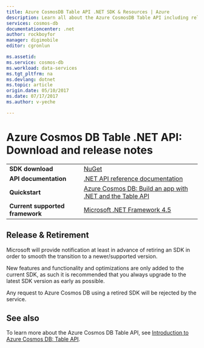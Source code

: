 ```yaml
---
title: Azure CosmosDB Table API .NET SDK & Resources | Azure
description: Learn all about the Azure CosmosDB Table API including release dates, retirement dates, and changes made between each version.
services: cosmos-db
documentationcenter: .net
author: rockboyfor
manager: digimobile
editor: cgronlun

ms.assetid: 
ms.service: cosmos-db
ms.workload: data-services
ms.tgt_pltfrm: na
ms.devlang: dotnet
ms.topic: article
origin.date: 05/10/2017
ms.date: 07/17/2017
ms.author: v-yeche

---
```

# Azure Cosmos DB Table .NET API: Download and release notes

|   |   |
|---|---|
|**SDK download**|[NuGet](https://aka.ms/acdbtablenuget)|
|**API documentation**|[.NET API reference documentation](https://aka.ms/acdbtableapiref)|
|**Quickstart**|[Azure Cosmos DB: Build an app with .NET and the Table API](https://aka.ms/acdbtnetqs)|
|**Current supported framework**|[Microsoft .NET Framework 4.5](https://www.microsoft.com/download/details.aspx?id=30653)|
<!-- Not Available [Azure CosmosDB: Create a container with the Graph API](tutorial-develop-graph-dotnet.md) -->

<!-- Not Avaialble ## Release notes -->
## Release & Retirement
Microsoft will provide notification at least in advance of retiring an SDK in order to smooth the transition to a newer/supported version.

New features and functionality and optimizations are only added to the current SDK, as such it is recommended that you always upgrade to the latest SDK version as early as possible. 

Any request to Azure Cosmos DB using a retired SDK will be rejected by the service.

## See also
To learn more about the Azure Cosmos DB Table API, see [Introduction to Azure Cosmos DB: Table API](table-introduction.md).